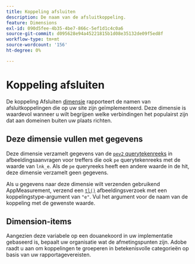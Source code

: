 ```yaml
---
title: Koppeling afsluiten
description: De naam van de afsluitkoppeling.
feature: Dimensions
exl-id: 090d5fee-4b35-4be7-866c-5ef1d1c4c0a6
source-git-commit: d095628e94a45221815b1d08e35132de09f5ed8f
workflow-type: tm+mt
source-wordcount: '156'
ht-degree: 0%

---
```


# Koppeling afsluiten

De koppeling Afsluiten [dimensie](overview.md) rapporteert de namen van afsluitkoppelingen die op uw site zijn geïmplementeerd. Deze dimensie is waardevol wanneer u wilt begrijpen welke verbindingen het populairst zijn dat aan domeinen buiten uw plaats richten.

## Deze dimensie vullen met gegevens

Deze dimensie verzamelt gegevens van de [`pev2` querytekenreeks](/help/implement/validate/query-parameters.md) in afbeeldingsaanvragen voor treffers die ook `pe` querytekenreeks met de waarde van `lnk_e`. Als de `pe` queryreeks heeft een andere waarde in de hit, deze dimensie verzamelt geen gegevens.

Als u gegevens naar deze dimensie wilt verzenden gebruikend AppMeasurement, verzend een [`tl()`](/help/implement/vars/functions/tl-method.md) afbeeldingsverzoek met een koppelingstype-argument van `"e"`. Vul het argument voor de naam van de koppeling met de gewenste waarde.

## Dimension-items

Aangezien deze variabele op een douanekoord in uw implementatie gebaseerd is, bepaalt uw organisatie wat de afmetingspunten zijn. Adobe raadt u aan om koppelingen te groeperen in betekenisvolle categorieën op basis van uw rapportagevereisten.
